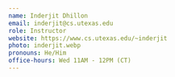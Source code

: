 ```yaml
---
name: Inderjit Dhillon
email: inderjit@cs.utexas.edu
role: Instructor
website: https://www.cs.utexas.edu/~inderjit
photo: inderjit.webp
pronouns: He/Him
office-hours: Wed 11AM - 12PM (CT)
---
```


